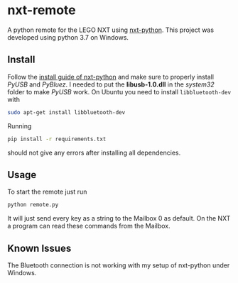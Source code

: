 # nxt-remote
A python remote for the LEGO NXT using [nxt-python](https://github.com/schodet/nxt-python). This project was developed using python 3.7 on Windows.

## Install
Follow the [install guide of nxt-python](https://github.com/schodet/nxt-python#requirements) and make sure to properly install *PyUSB* and *PyBluez*. 
I needed to put the **libusb-1.0.dll** in the *system32* folder to make *PyUSB* work.
On Ubuntu you need to install `libbluetooth-dev` with 
```bash
sudo apt-get install libbluetooth-dev
```
Running
```bash
pip install -r requirements.txt
```
should not give any errors after installing all dependencies.

## Usage
To start the remote just run

```bash
python remote.py
```
It will just send every key as a string to the Mailbox 0 as default.
On the NXT a program can read these commands from the Mailbox.

## Known Issues
The Bluetooth connection is not working with my setup of nxt-python under Windows.